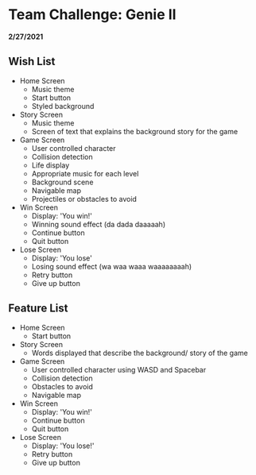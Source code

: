 # Team Challenge: Genie II

__2/27/2021__

## Wish List

* Home Screen
    - Music theme 
    - Start button
    - Styled background 
* Story Screen
    - Music theme
    - Screen of text that explains the background story for the game
* Game Screen
    - User controlled character
    - Collision detection
    - Life display
    - Appropriate music for each level
    - Background scene
    - Navigable map
    - Projectiles or obstacles to avoid
* Win Screen
    - Display: 'You win!'
    - Winning sound effect (da dada daaaaah)
    - Continue button
    - Quit button
* Lose Screen
    - Display: 'You lose'
    - Losing sound effect (wa waa waaa waaaaaaaah)
    - Retry button
    - Give up button

## Feature List

* Home Screen
    - Start button
* Story Screen
    - Words displayed that describe the background/ story of the game
* Game Screen
    - User controlled character using WASD and Spacebar
    - Collision detection
    - Obstacles to avoid
    - Navigable map
* Win Screen
    - Display: 'You win!'
    - Continue button
    - Quit button
* Lose Screen
    - Display: 'You lose!'
    - Retry button
    - Give up button

